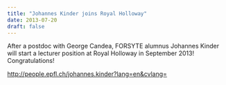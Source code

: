 ```yaml
---
title: "Johannes Kinder joins Royal Holloway"
date: 2013-07-20
draft: false
---
```

<p>After a postdoc with George Candea, FORSYTE alumnus Johannes Kinder will start a lecturer position at Royal Holloway in September 2013! Congratulations!</p>
<p><a href="http://people.epfl.ch/johannes.kinder?lang=en&amp;cvlang=">http://people.epfl.ch/johannes.kinder?lang=en&amp;cvlang=</a></p>
